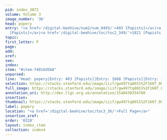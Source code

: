 ```yaml
---
pid: index_3072
volume: Volume 3
image_number: '36'
head: popery
entry: "<a href='/digital-beehive/num2/num_0493/'>403 [Papists]</a>|<a href='/digital-beehive/toc/toc2_328/'>1668
  [Papists]</a>|<a href='/digital-beehive/toc/toc2_349/'>1821 [Papists]</a>"
topic: 
first_letter: P
page: 
add: 
xref: 
see: 
index: 
item: "#item-f4016d5b8"
unparsed: 
line: 'Head: popery|Entry: 403 [Papists]|Entry: 1668 [Papists]|Entry: 1821 [Papists]|#item-f4016d5b8'
selection: https://stacks.stanford.edu/image/iiif/gw497tq8651%2F1607_0979/1187,584,733,168/full/0/default.jpg
full_image: https://stacks.stanford.edu/image/iiif/gw497tq8651%2F1607_0979/full/full/0/default.jpg
annotation_uri: http://dev.llgc.org.uk/annotation/1548438354760
insertion: 
thumbnail: https://stacks.stanford.edu/image/iiif/gw497tq8651%2F1607_0979/1187,584,733,168/150,/0/default.jpg
label: popery
location: "<a href='/digital-beehive/toc/toc3_36/'>Full Page</a>"
insertion_xref: 
order: '0320'
layout: index_item
collection: index4
---
```

